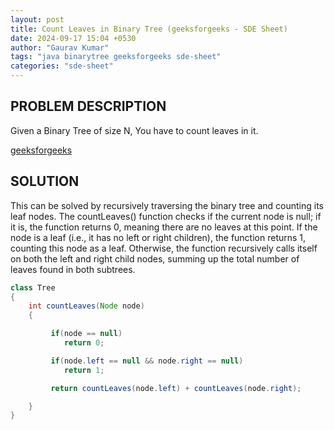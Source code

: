 ```yaml
---
layout: post
title: Count Leaves in Binary Tree (geeksforgeeks - SDE Sheet)
date: 2024-09-17 15:04 +0530
author: "Gaurav Kumar"
tags: "java binarytree geeksforgeeks sde-sheet"
categories: "sde-sheet"
---
```


## PROBLEM DESCRIPTION

Given a Binary Tree of size N, You have to count leaves in it.

[geeksforgeeks](https://www.geeksforgeeks.org/problems/count-leaves-in-binary-tree/1?page=7)

## SOLUTION

This can be solved by recursively traversing the binary tree and counting its leaf nodes. The countLeaves() function checks if the current node is null; if it is, the function returns 0, meaning there are no leaves at this point. If the node is a leaf (i.e., it has no left or right children), the function returns 1, counting this node as a leaf. Otherwise, the function recursively calls itself on both the left and right child nodes, summing up the total number of leaves found in both subtrees.

```java
class Tree
{
    int countLeaves(Node node)
    {

         if(node == null)
            return 0;

         if(node.left == null && node.right == null)
            return 1;

         return countLeaves(node.left) + countLeaves(node.right);

    }
}
```
